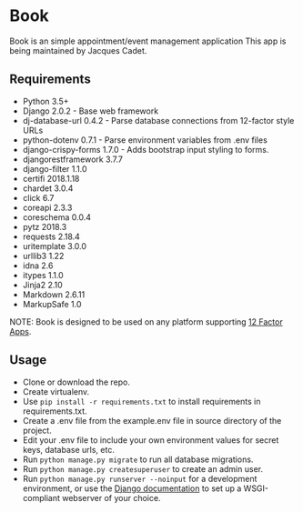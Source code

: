 # Book #
Book is an simple appointment/event management application 
This app is being maintained by Jacques Cadet.

## Requirements ##
- Python 3.5+
- Django 2.0.2 - Base web framework
- dj-database-url 0.4.2 - Parse database connections from 12-factor style URLs 
- python-dotenv 0.7.1 - Parse environment variables from .env files
- django-crispy-forms 1.7.0 - Adds bootstrap input styling to forms.
- djangorestframework 3.7.7
- django-filter 1.1.0
- certifi 2018.1.18
- chardet 3.0.4
- click 6.7
- coreapi 2.3.3
- coreschema 0.0.4
- pytz 2018.3
- requests 2.18.4
- uritemplate 3.0.0
- urllib3 1.22
- idna 2.6
- itypes 1.1.0
- Jinja2 2.10
- Markdown 2.6.11
- MarkupSafe 1.0

NOTE: Book is designed to be used on any platform
supporting [12 Factor Apps](https://12factor.net/).

## Usage ##
- Clone or download the repo.
- Create virtualenv.
- Use `pip install -r requirements.txt` to install requirements in requirements.txt.
- Create a .env file from the example.env file in source directory 
of the project.
- Edit your .env file to include your own environment values for secret keys,
database urls, etc.
- Run `python manage.py migrate` to run all database migrations.
- Run `python manage.py createsuperuser` to create an admin user.
- Run `python manage.py runserver --noinput` for a development environment,
or use the [Django documentation](
https://docs.djangoproject.com/en/2.0/howto/deployment/wsgi/) to set up a
WSGI-compliant webserver of your choice.


